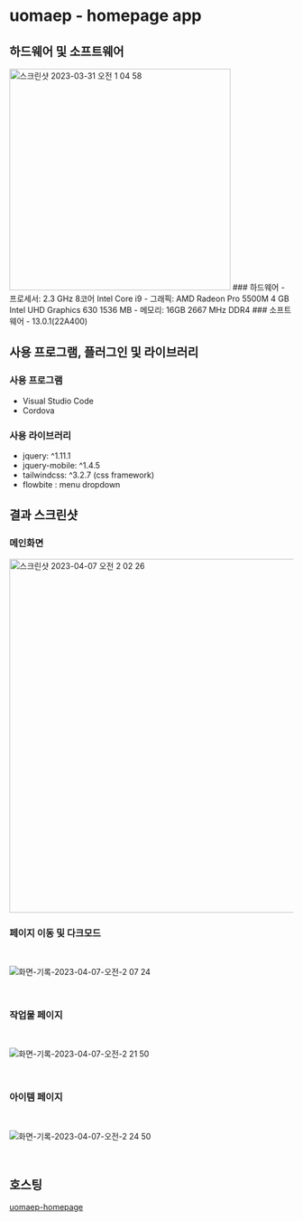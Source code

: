 # uomaep - homepage app
## 하드웨어 및 소프트웨어
<img width="392" alt="스크린샷 2023-03-31 오전 1 04 58" src="https://user-images.githubusercontent.com/114221785/228896845-31d67670-884c-4ac7-8c20-652844c19e98.png">
### 하드웨어
- 프로세서: 2.3 GHz 8코어 Intel Core i9
- 그래픽: AMD Radeon Pro 5500M 4 GB Intel UHD Graphics 630 1536 MB
- 메모리: 16GB 2667 MHz DDR4
### 소프트웨어
- 13.0.1(22A400)

## 사용 프로그램, 플러그인 및 라이브러리
### 사용 프로그램
- Visual Studio Code
- Cordova

### 사용 라이브러리
- jquery: ^1.11.1
- jquery-mobile: ^1.4.5
- tailwindcss: ^3.2.7 (css framework)
- flowbite : menu dropdown

## 결과 스크린샷
### 메인화면
<img width="626" alt="스크린샷 2023-04-07 오전 2 02 26" src="https://user-images.githubusercontent.com/114221785/230446707-d5058cb2-a26c-4e79-ad57-2e5ced425048.png">

### 페이지 이동 및 다크모드
<br>

![화면-기록-2023-04-07-오전-2 07 24](https://user-images.githubusercontent.com/114221785/230448875-a185785f-5c9b-451e-a0a1-cb2cdaae365a.gif)

<br>

### 작업물 페이지
<br>

![화면-기록-2023-04-07-오전-2 21 50](https://user-images.githubusercontent.com/114221785/230451640-d095502a-b6c1-48d5-8387-0ead47874e7f.gif)

<br>

### 아이템 페이지
<br>

![화면-기록-2023-04-07-오전-2 24 50](https://user-images.githubusercontent.com/114221785/230452573-bef4dc18-95e0-4ba6-9f2f-99d6d674773f.gif)

<br>

## 호스팅
<a href="https://uomaep.github.io/uomaep-homepage/">uomaep-homepage</a>
